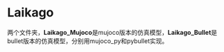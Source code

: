 # Laikago

两个文件夹，**Laikago_Mujoco**是mujoco版本的仿真模型，**Laikago_Bullet**是bullet版本的仿真模型，分别用mujoco_py和pybullet实现。
